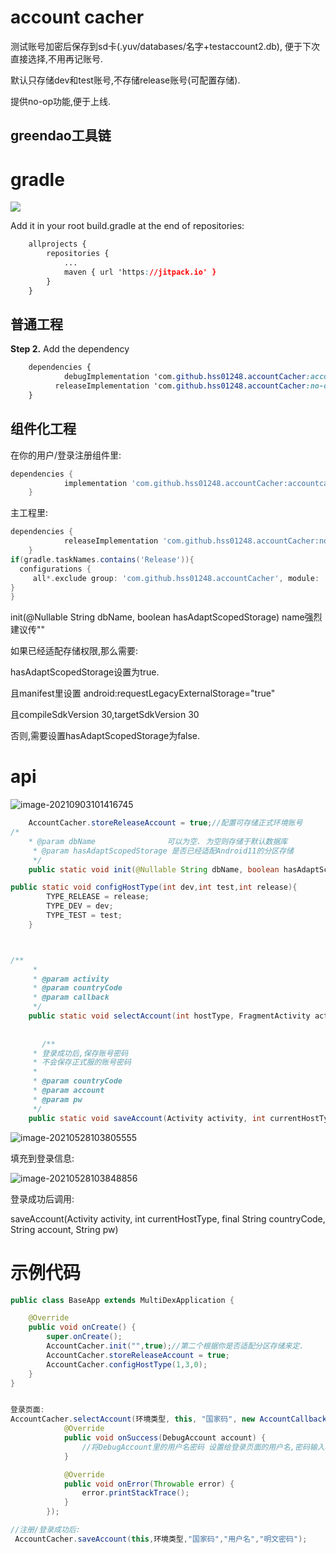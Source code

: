 # account cacher

测试账号加密后保存到sd卡(.yuv/databases/名字+testaccount2.db), 便于下次直接选择,不用再记账号.

默认只存储dev和test账号,不存储release账号(可配置存储).

提供no-op功能,便于上线.



## greendao工具链





# gradle

[![](https://jitpack.io/v/hss01248/accountCacher.svg)](https://jitpack.io/#hss01248/accountCacher)

Add it in your root build.gradle at the end of repositories:

```css
	allprojects {
		repositories {
			...
			maven { url 'https://jitpack.io' }
		}
	}
```



## 普通工程

**Step 2.** Add the dependency

```css
	dependencies {
	        debugImplementation 'com.github.hss01248.accountCacher:accountcache:1.1.1'
          releaseImplementation 'com.github.hss01248.accountCacher:no-op:1.1.1'
	}
```

## 组件化工程

在你的用户/登录注册组件里:

```groovy
dependencies {
	        implementation 'com.github.hss01248.accountCacher:accountcache:1.1.1'
	}
```



主工程里:

```groovy
dependencies {
	        releaseImplementation 'com.github.hss01248.accountCacher:no-op:1.1.1'
	}
if(gradle.taskNames.contains('Release')){
  configurations {
     all*.exclude group: 'com.github.hss01248.accountCacher', module: 'accountcache'
}
}

```

init(@Nullable String dbName, boolean hasAdaptScopedStorage)  name强烈建议传""

如果已经适配存储权限,那么需要:

hasAdaptScopedStorage设置为true.

且manifest里设置 android:requestLegacyExternalStorage="true"

且compileSdkVersion 30,targetSdkVersion 30

否则,需要设置hasAdaptScopedStorage为false.













# api



![image-20210903101416745](https://gitee.com/hss012489/picbed/raw/master/picgo/1630635264025-image-20210903101416745.jpg)



```java
    AccountCacher.storeReleaseAccount = true;//配置可存储正式环境账号
/*
    * @param dbName                可以为空. 为空则存储于默认数据库
     * @param hasAdaptScopedStorage 是否已经适配Android11的分区存储
     */
    public static void init(@Nullable String dbName, boolean hasAdaptScopedStorage) {

public static void configHostType(int dev,int test,int release){
        TYPE_RELEASE = release;
        TYPE_DEV = dev;
        TYPE_TEST = test;
    }



/**
     *
     * @param activity
     * @param countryCode
     * @param callback
     */
    public static void selectAccount(int hostType, FragmentActivity activity, String countryCode, AccountCallback callback)
      
      
       /**
     * 登录成功后,保存账号密码
     * 不会保存正式服的账号密码
     *
     * @param countryCode
     * @param account
     * @param pw
     */
    public static void saveAccount(Activity activity, int currentHostType, final String countryCode, String account, String pw)
```





![image-20210528103805555](https://gitee.com/hss012489/picbed/raw/master/picgo/1622169485620-image-20210528103805555.jpg)

填充到登录信息:

![image-20210528103848856](https://gitee.com/hss012489/picbed/raw/master/picgo/1622169528892-image-20210528103848856.jpg)

登录成功后调用:

saveAccount(Activity activity, int currentHostType, final String countryCode, String account, String pw)

# 示例代码

```java
public class BaseApp extends MultiDexApplication {

    @Override
    public void onCreate() {
        super.onCreate();
        AccountCacher.init("",true);//第二个根据你是否适配分区存储来定.
        AccountCacher.storeReleaseAccount = true;
        AccountCacher.configHostType(1,3,0);
    }
}


登录页面:
AccountCacher.selectAccount(环境类型, this, "国家码", new AccountCallback() {
            @Override
            public void onSuccess(DebugAccount account) {
                //将DebugAccount里的用户名密码 设置给登录页面的用户名,密码输入框
            }

            @Override
            public void onError(Throwable error) {
                error.printStackTrace();
            }
        });

//注册/登录成功后:
 AccountCacher.saveAccount(this,环境类型,"国家码","用户名","明文密码");
```




